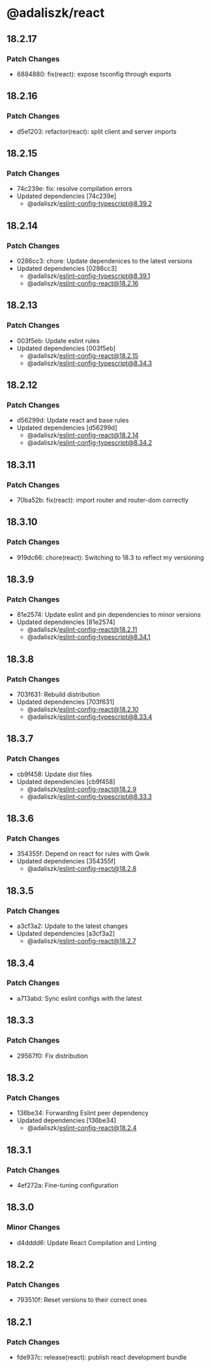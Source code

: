 # @adaliszk/react

## 18.2.17

### Patch Changes

- 6884880: fix(react): expose tsconfig through exports

## 18.2.16

### Patch Changes

- d5e1203: refactor(react): split client and server imports

## 18.2.15

### Patch Changes

- 74c239e: fix: resolve compilation errors
- Updated dependencies [74c239e]
  - @adaliszk/eslint-config-typescript@8.39.2

## 18.2.14

### Patch Changes

- 0286cc3: chore: Update dependenices to the latest versions
- Updated dependencies [0286cc3]
  - @adaliszk/eslint-config-typescript@8.39.1
  - @adaliszk/eslint-config-react@18.2.16

## 18.2.13

### Patch Changes

- 003f5eb: Update eslint rules
- Updated dependencies [003f5eb]
  - @adaliszk/eslint-config-react@18.2.15
  - @adaliszk/eslint-config-typescript@8.34.3

## 18.2.12

### Patch Changes

- d56299d: Update react and base rules
- Updated dependencies [d56299d]
  - @adaliszk/eslint-config-react@18.2.14
  - @adaliszk/eslint-config-typescript@8.34.2

## 18.3.11

### Patch Changes

- 70ba52b: fix(react): import router and router-dom correctly

## 18.3.10

### Patch Changes

- 919dc66: chore(react): Switching to 18.3 to reflect my versioning

## 18.3.9

### Patch Changes

- 81e2574: Update eslint and pin dependencies to minor versions
- Updated dependencies [81e2574]
  - @adaliszk/eslint-config-react@18.2.11
  - @adaliszk/eslint-config-typescript@8.34.1

## 18.3.8

### Patch Changes

- 703f631: Rebuild distribution
- Updated dependencies [703f631]
  - @adaliszk/eslint-config-react@18.2.10
  - @adaliszk/eslint-config-typescript@8.33.4

## 18.3.7

### Patch Changes

- cb9f458: Update dist files
- Updated dependencies [cb9f458]
  - @adaliszk/eslint-config-react@18.2.9
  - @adaliszk/eslint-config-typescript@8.33.3

## 18.3.6

### Patch Changes

- 354355f: Depend on react for rules with Qwik
- Updated dependencies [354355f]
  - @adaliszk/eslint-config-react@18.2.8

## 18.3.5

### Patch Changes

- a3cf3a2: Update to the latest changes
- Updated dependencies [a3cf3a2]
  - @adaliszk/eslint-config-react@18.2.7

## 18.3.4

### Patch Changes

- a713abd: Sync eslint configs with the latest

## 18.3.3

### Patch Changes

- 29567f0: Fix distribution

## 18.3.2

### Patch Changes

- 136be34: Forwarding Eslint peer dependency
- Updated dependencies [136be34]
  - @adaliszk/eslint-config-react@18.2.4

## 18.3.1

### Patch Changes

- 4ef272a: Fine-tuning configuration

## 18.3.0

### Minor Changes

- d4dddd6: Update React Compilation and Linting

## 18.2.2

### Patch Changes

- 793510f: Reset versions to their correct ones

## 18.2.1

### Patch Changes

- fde937c: release(react): publish react development bundle
